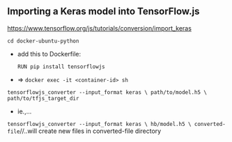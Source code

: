 ## Importing a Keras model into TensorFlow.js

https://www.tensorflow.org/js/tutorials/conversion/import_keras


` cd docker-ubuntu-python `

- add this to Dockerfile:

  ` RUN pip install tensorflowjs `

- => `docker exec -it <container-id> sh `

` tensorflowjs_converter --input_format keras \
                       path/to/model.h5 \
                       path/to/tfjs_target_dir `
- ie.,...

` tensorflowjs_converter --input_format keras \
                       hb/model.h5 \
                       converted-file `//..will create new files in converted-file directory
